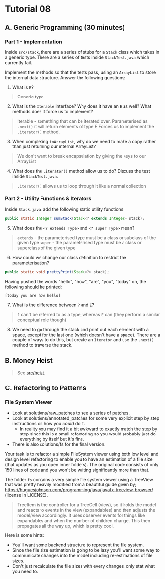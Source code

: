 # Tutorial 08

## A. Generic Programming (30 minutes)

### Part 1 - Implementation

Inside `src/stack`, there are a series of stubs for a `Stack` class which takes in a generic type. There are a series of tests inside `StackTest.java` which currently fail. 

Implement the methods so that the tests pass, using an `ArrayList` to store the internal data structure. Answer the following questions:

1. What is `E`? 

> Generic type

2. What is the `Iterable` interface? Why does it have an `E` as well? What methods does it force us to implement?

> Iterable - something that can be iterated over. 
> Parameterised as `.next()` it will return elements of type E
> Forces us to implement the `.iterator()` method. 

3. When completing `toArrayList`, why do we need to make a copy rather than just returning our internal ArrayList?

> We don't want to break encapsulation by giving the keys to our ArrayList

4. What does the `.iterator()` method allow us to do? Discuss the test inside `StackTest.java`.

> `.iterator()` allows us to loop through it like a normal collection

### Part 2 - Utility Functions & Iterators

Inside `Stack.java`, add the following static utility functions:

```java
public static Integer sumStack(Stack<? extends Integer> stack);
```

5. What does the `<? extends Type>` and `<? super Type>` mean?

> `extends` - the parameterised type must be a class or subclass of the given type
> `super` - the parameterised type must be a class or superclass of the given type

6. How could we change our class definition to restrict the parameterisation?

```java
public static void prettyPrint(Stack<?> stack);
```

Having pushed the words "hello", "how", "are", "you", "today" on, the following should be printed:

```
[today you are how hello]
```

7. What is the difference between `?` and `E`?

> `?` can't be referred to as a type, whereas `E` can (they perform a similar conceptual role though)

8. We need to go through the stack and print out each element with a space, except for the last one (which doesn't have a space). There are a couple of ways to do this, but create an `Iterator` and use the `.next()` method to traverse the stack.

## B. Money Heist

> See [src/heist](src/heist).

## C. Refactoring to Patterns

### File System Viewer

- Look at solutions/raw_patches to see a series of patches.
- Look at solutions/annotated_patches for some very explicit step by step instructions on how you *could* do it.
    - In reality you may find it a bit awkward to exactly match the step by step since this is a small refactoring so you would probably just do everything by itself but it's fine.
- There is also solutions/fs for the final version.

Your task is to refactor a simple FileSystem viewer using both low level and design level refactoring to enable you to have an estimation of a file size (that updates as you open inner folders).  The original code consists of only 150 lines of code and you won't be writing significantly more than that.

The folder `fs` contains a very simple file system viewer using a TreeView that was pretty heavily modified from a beautiful guide given by; https://huguesjohnson.com/programming/java/javafx-treeview-browser/ (license in LICENSE).

> TreeItem is the controller for a TreeCell (view), so it holds the model and reacts to events in the view (expandables) and then adjusts the model/view accordingly.  It uses observer events for things like expandables and when the number of children change.  This then propagates all the way up, which is pretty cool.

Here is some hints:
- You'll want some backend structure to represent the file system.
- Since the file size estimation is going to be lazy you'll want some way to communicate changes into the model including re-estimations of file sizes.
- Don't just recalculate the file sizes with every changes, only stat what you need to.
